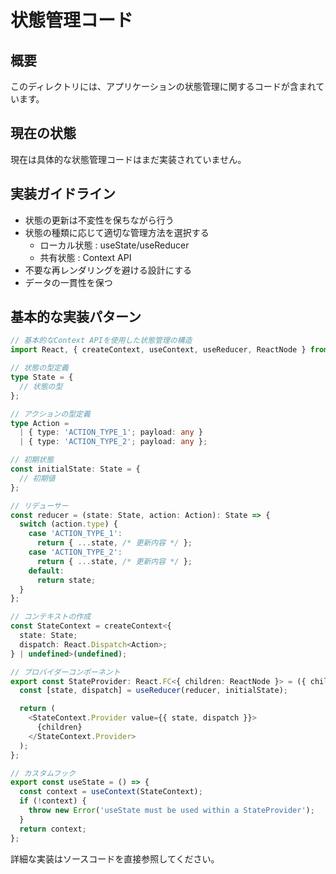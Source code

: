 # 状態管理コード

## 概要

このディレクトリには、アプリケーションの状態管理に関するコードが含まれています。

## 現在の状態

現在は具体的な状態管理コードはまだ実装されていません。

## 実装ガイドライン

- 状態の更新は不変性を保ちながら行う
- 状態の種類に応じて適切な管理方法を選択する
  - ローカル状態 : useState/useReducer
  - 共有状態 : Context API
- 不要な再レンダリングを避ける設計にする
- データの一貫性を保つ

## 基本的な実装パターン

```typescript
// 基本的なContext APIを使用した状態管理の構造
import React, { createContext, useContext, useReducer, ReactNode } from 'react';

// 状態の型定義
type State = {
  // 状態の型
};

// アクションの型定義
type Action =
  | { type: 'ACTION_TYPE_1'; payload: any }
  | { type: 'ACTION_TYPE_2'; payload: any };

// 初期状態
const initialState: State = {
  // 初期値
};

// リデューサー
const reducer = (state: State, action: Action): State => {
  switch (action.type) {
    case 'ACTION_TYPE_1':
      return { ...state, /* 更新内容 */ };
    case 'ACTION_TYPE_2':
      return { ...state, /* 更新内容 */ };
    default:
      return state;
  }
};

// コンテキストの作成
const StateContext = createContext<{
  state: State;
  dispatch: React.Dispatch<Action>;
} | undefined>(undefined);

// プロバイダーコンポーネント
export const StateProvider: React.FC<{ children: ReactNode }> = ({ children }) => {
  const [state, dispatch] = useReducer(reducer, initialState);

  return (
    <StateContext.Provider value={{ state, dispatch }}>
      {children}
    </StateContext.Provider>
  );
};

// カスタムフック
export const useState = () => {
  const context = useContext(StateContext);
  if (!context) {
    throw new Error('useState must be used within a StateProvider');
  }
  return context;
};
```

詳細な実装はソースコードを直接参照してください。
